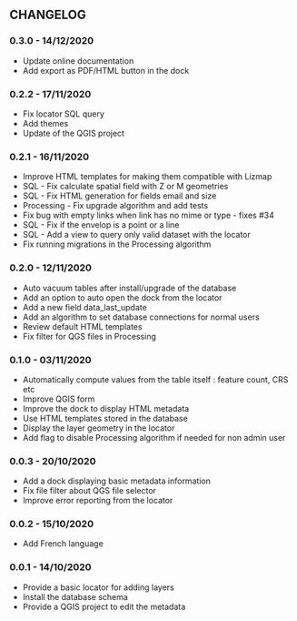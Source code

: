 ## CHANGELOG

### 0.3.0 - 14/12/2020

* Update online documentation
* Add export as PDF/HTML button in the dock

### 0.2.2 - 17/11/2020

* Fix locator SQL query
* Add themes
* Update of the QGIS project

### 0.2.1 - 16/11/2020

* Improve HTML templates for making them compatible with Lizmap
* SQL - Fix calculate spatial field with Z or M geometries
* SQL - Fix HTML generation for fields email and size
* Processing - Fix upgrade algorithm and add tests
* Fix bug with empty links when link has no mime or type - fixes #34
* SQL - Fix if the envelop is a point or a line
* SQL - Add a view to query only valid dataset with the locator
* Fix running migrations in the Processing algorithm

### 0.2.0 - 12/11/2020

* Auto vacuum tables after install/upgrade of the database
* Add an option to auto open the dock from the locator
* Add a new field data_last_update
* Add an algorithm to set database connections for normal users
* Review default HTML templates
* Fix filter for QGS files in Processing

### 0.1.0 - 03/11/2020

* Automatically compute values from the table itself : feature count, CRS etc
* Improve QGIS form
* Improve the dock to display HTML metadata
* Use HTML templates stored in the database
* Display the layer geometry in the locator
* Add flag to disable Processing algorithm if needed for non admin user

### 0.0.3 - 20/10/2020

* Add a dock displaying basic metadata information
* Fix file filter about QGS file selector
* Improve error reporting from the locator

### 0.0.2 - 15/10/2020

* Add French language

### 0.0.1 - 14/10/2020

* Provide a basic locator for adding layers
* Install the database schema
* Provide a QGIS project to edit the metadata

###
